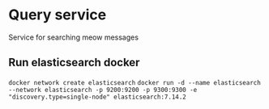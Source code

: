# Query service

Service for searching meow messages

## Run elasticsearch docker

`docker network create elasticsearch`
`docker run -d --name elasticsearch --network elasticsearch -p 9200:9200 -p 9300:9300 -e "discovery.type=single-node" elasticsearch:7.14.2`
